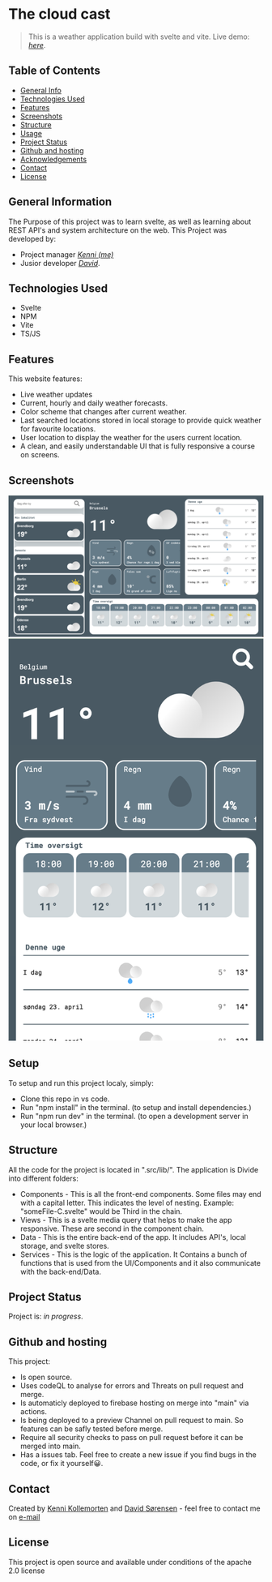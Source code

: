 # The cloud cast

> This is a weather application build with svelte and vite.
> Live demo: [_here_](https://the-cloud-cast.web.app/). <!-- If you have the project hosted somewhere, include the link here. -->

## Table of Contents

- [General Info](#general-information)
- [Technologies Used](#technologies-used)
- [Features](#features)
- [Screenshots](#screenshots)
- [Structure](#Structure)
- [Usage](#usage)
- [Project Status](#project-status)
- [Github and hosting](#Github-and-hosting)
- [Acknowledgements](#acknowledgements)
- [Contact](#contact)
- [License](#license)

## General Information

The Purpose of this project was to learn svelte, as well as learning about REST API's and system architecture on the web.
This Project was developed by:

- Project manager [_Kenni (me)_](https://github.com/kenn7575)
- Jusior developer [_David_](https://github.com/davidsorensenn).

## Technologies Used

- Svelte
- NPM
- Vite
- TS/JS

## Features

This website features:

- Live weather updates
- Current, hourly and daily weather forecasts.
- Color scheme that changes after current weather.
- Last searched locations stored in local storage to provide quick weather for favourite locations.
- User location to display the weather for the users current location.
- A clean, and easily understandable UI that is fully responsive a course on screens.

## Screenshots

![Example screenshot](./public/img/1.png)
![Example screenshot](./public/img/2.png)

<!-- If you have screenshots you'd like to share, include them here. -->

## Setup

To setup and run this project localy, simply:

- Clone this repo in vs code.
- Run "npm install" in the terminal. (to setup and install dependencies.)
- Run "npm run dev" in the terminal. (to open a development server in your local browser.)

## Structure

All the code for the project is located in ".src/lib/".
The application is Divide into different folders:

- Components - This is all the front-end components. Some files may end with a capital letter. This indicates the level of nesting. Example: "someFile-C.svelte" would be Third in the chain.
- Views - This is a svelte media query that helps to make the app responsive. These are second in the component chain.
- Data - This is the entire back-end of the app. It includes API's, local storage, and svelte stores.
- Services - This is the logic of the application. It Contains a bunch of functions that is used from the UI/Components and it also communicate with the back-end/Data.

## Project Status

Project is: _in progress_.

## Github and hosting

This project:

- Is open source.
- Uses codeQL to analyse for errors and Threats on pull request and merge.
- Is automaticly deployed to firebase hosting on merge into "main" via actions.
- Is being deployed to a preview Channel on pull request to main. So features can be safly tested before merge.
- Require all security checks to pass on pull request before it can be merged into main.
- Has a issues tab. Feel free to create a new issue if you find bugs in the code, or fix it yourself😀.

## Contact

Created by [Kenni Kollemorten](https://kenni-kollemorten.dk/) and [David Sørensen](https://github.com/davidsorensenn) - feel free to contact me on [e-mail](mailto:info@kenni-kollemorten.dk)

<!-- Optional -->
## License
This project is open source and available under conditions of the apache 2.0 license 
